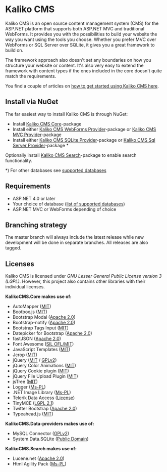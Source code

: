 # Kaliko CMS

Kaliko CMS is an open source content management system (CMS) for the ASP.NET platform that supports both ASP.NET MVC and traditional WebForms. It provides you with the possibilities to build your website the way you want using the tools you choose. Whether you prefer MVC over WebForms or SQL Server over SQLite, it gives you a great framework to build on.

The framework approach also doesn't set any boundaries on how you structure your website or content. It's also very easy to extend the framework with content types if the ones included in the core doesn't quite match the requirements.

You find a couple of articles on [how to get started using Kaliko CMS here](http://kaliko.com/cms/get-started/).

## Install via NuGet

The far easiest way to install Kaliko CMS is through NuGet:

* Install [Kaliko CMS Core](https://www.nuget.org/packages/KalikoCMS.Core/)-package
* Install either [Kaliko CMS WebForms Provider](https://www.nuget.org/packages/KalikoCMS.WebForms/)-package or [Kaliko CMS MVC Provider](https://www.nuget.org/packages/KalikoCMS.Mvc/)-package
* Install either [Kaliko CMS SQLite Provider](https://www.nuget.org/packages/KalikoCMS.Data.SQLite/)-package or [Kaliko CMS Sql Server Provider](https://www.nuget.org/packages/KalikoCMS.Data.SQLite/)-package *

Optionally install [Kaliko CMS Search](https://www.nuget.org/packages/KalikoCMS.Search/)-package to enable search functionality.

*) For other databases see [supported databases](http://kaliko.com/cms/knowledge-base/supported-databases/)

## Requirements

* ASP.NET 4.0 or later
* Your choice of database ([list of supported databases](http://kaliko.com/cms/knowledge-base/supported-databases/))
* ASP.NET MVC or WebForms depending of choice

## Branching strategy

The master branch will always include the latest release while new development will be done in separate branches. All releases are also tagged.

## Licenses

Kaliko CMS is licensed under *GNU Lesser General Public License version 3 (LGPL)*. However, this project also contains other libraries with their individual licenses.

**KalikoCMS.Core makes use of:**

* AutoMapper ([MIT](https://github.com/AutoMapper/AutoMapper/blob/develop/LICENSE.txt))
* Bootbox.js ([MIT](http://opensource.org/licenses/mit-license.php))
* Bootstrap Modal ([Apache 2.0](http://www.apache.org/licenses/LICENSE-2.0.html))
* Bootstrap-notify ([Apache 2.0](http://www.apache.org/licenses/LICENSE-2.0.html))
* Bootstrap Tags Input ([MIT](http://opensource.org/licenses/mit-license.php))
* Datepicker for Bootstrap ([Apache 2.0](http://www.apache.org/licenses/LICENSE-2.0.html))
* fastJSON ([Apache 2.0](http://www.apache.org/licenses/LICENSE-2.0.html))
* Font Awesome ([SIL OFL/MIT](http://fortawesome.github.io/Font-Awesome/license/))
* JavaScript Templates ([MIT](http://opensource.org/licenses/mit-license.php))
* Jcrop ([MIT](http://opensource.org/licenses/mit-license.php))
* jQuery ([MIT](http://jquery.org/license) / [GPLv2](http://jquery.org/license))
* jQuery Color Animations ([MIT](http://opensource.org/licenses/mit-license.php))
* jQuery Cookie plugin ([MIT](http://opensource.org/licenses/mit-license.php))
* jQuery File Upload Plugin ([MIT](http://opensource.org/licenses/mit-license.php))
* jsTree ([MIT](http://opensource.org/licenses/mit-license.php))
* Logger ([Ms-PL](http://dotnetlogger.codeplex.com/license))
* .NET Image Library ([Ms-PL](http://dotnetlogger.codeplex.com/license))
* Telerik Data Access ([License](http://www.telerik.com/purchase/license-agreement/data-access))
* TinyMCE ([LGPL 2.1](http://www.tinymce.com/js/tinymce4/js/tinymce/license.txt))
* Twitter Bootstrap ([Apache 2.0](http://www.apache.org/licenses/LICENSE-2.0.html))
* Typeahead.js ([MIT](http://opensource.org/licenses/mit-license.php))

**KalikoCMS.Data-providers makes use of:**

* MySQL Connector ([GPLv2](http://www.gnu.org/licenses/old-licenses/gpl-2.0.html))
* System.Data.SQLite ([Public Domain](http://www.sqlite.org/copyright.html))

**KalikoCMS.Search makes use of:**

* Lucene.net ([Apache 2.0](http://www.apache.org/licenses/LICENSE-2.0.html))
* Html Agility Pack ([Ms-PL](https://htmlagilitypack.codeplex.com/license))